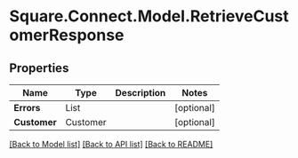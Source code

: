 # Square.Connect.Model.RetrieveCustomerResponse
## Properties

Name | Type | Description | Notes
------------ | ------------- | ------------- | -------------
**Errors** | List<Error> |  | [optional] 
**Customer** | Customer |  | [optional] 



[[Back to Model list]](../README.md#documentation-for-models) [[Back to API list]](../README.md#documentation-for-api-endpoints) [[Back to README]](../README.md)


